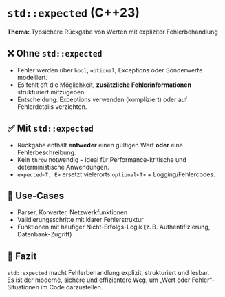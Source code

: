 # `std::expected` (C++23)

**Thema:** Typsichere Rückgabe von Werten mit expliziter Fehlerbehandlung

## ❌ Ohne `std::expected`

- Fehler werden über `bool`, `optional`, Exceptions oder Sonderwerte modelliert.
- Es fehlt oft die Möglichkeit, **zusätzliche Fehlerinformationen** strukturiert mitzugeben.
- Entscheidung: Exceptions verwenden (kompliziert) oder auf Fehlerdetails verzichten.

## ✅ Mit `std::expected`

- Rückgabe enthält **entweder** einen gültigen Wert **oder** eine Fehlerbeschreibung.
- Kein `throw` notwendig – ideal für Performance-kritische und deterministische Anwendungen.
- `expected<T, E>` ersetzt vielerorts `optional<T>` + Logging/Fehlercodes.

## 🔹 Use-Cases

- Parser, Konverter, Netzwerkfunktionen
- Validierungsschritte mit klarer Fehlerstruktur
- Funktionen mit häufiger Nicht-Erfolgs-Logik (z. B. Authentifizierung, Datenbank-Zugriff)

## 📌 Fazit

`std::expected` macht Fehlerbehandlung explizit, strukturiert und lesbar.  
Es ist der moderne, sichere und effizientere Weg, um „Wert oder Fehler“-Situationen im Code darzustellen.
